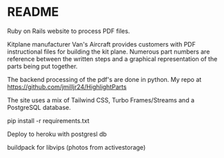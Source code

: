 # README

Ruby on Rails website to process PDF files.

Kitplane manufacturer Van's Aircraft provides customers with PDF instructional
files for building the kit plane. Numerous part numbers are reference between
the written steps and a graphical representation of the parts being put
together.

The backend processing of the pdf's are done in python. My repo at <https://github.com/jmilljr24/HighlightParts>

The site uses a mix of Tailwind CSS, Turbo Frames/Streams and a PostgreSQL
database.

pip install -r requirements.txt

Deploy to heroku with postgresl db

buildpack for libvips (photos from activestorage)
